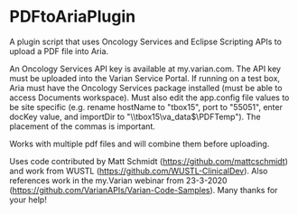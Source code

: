 # PDFtoAriaPlugin

A plugin script that uses Oncology Services and Eclipse Scripting APIs to upload a PDF file into Aria.

An Oncology Services API key is available at my.varian.com.  The API key must be uploaded into the Varian Service Portal.  If running on a test box, Aria must have the Oncology Services package installed (must be able to access Documents workspace).  Must also edit the app.config file values to be site specific (e.g. rename hostName to "tbox15", port to "55051", enter docKey value, and importDir to "\\\tbox15\va_data$\PDFTemp").  The placement of the commas is important.

Works with multiple pdf files and will combine them before uploading.

Uses code contributed by Matt Schmidt (https://github.com/mattcschmidt) and work from WUSTL (https://github.com/WUSTL-ClinicalDev).  Also references work in the my.Varian webinar from 23-3-2020 (https://github.com/VarianAPIs/Varian-Code-Samples).  Many thanks for your help!

